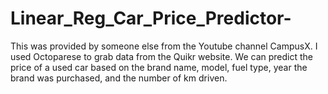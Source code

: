 # Linear_Reg_Car_Price_Predictor-
This was provided by someone else from the Youtube channel CampusX. 
I used Octoparese to grab data from the Quikr website.
We can predict the price of a used car based on the brand name, model, fuel type, year the brand was purchased, and the number of km driven.  
